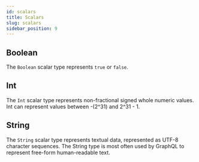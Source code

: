 ```yaml
---
id: scalars
title: Scalars
slug: scalars
sidebar_position: 9
---
```


## Boolean

The `Boolean` scalar type represents `true` or `false`.

## Int

The `Int` scalar type represents non-fractional signed whole numeric values. Int can represent values between -(2^31) and 2^31 - 1.

## String

The `String` scalar type represents textual data, represented as UTF-8 character sequences. The String type is most often used by GraphQL to represent free-form human-readable text.
